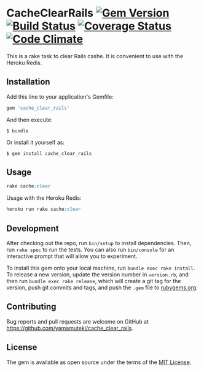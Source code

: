 # CacheClearRails [![Gem Version](https://badge.fury.io/rb/cache_clear_rails.svg)](https://badge.fury.io/rb/cache_clear_rails) [![Build Status](https://travis-ci.org/yamamuteki/cache_clear_rails.svg?branch=master)](https://travis-ci.org/yamamuteki/cache_clear_rails) [![Coverage Status](https://coveralls.io/repos/github/yamamuteki/cache_clear_rails/badge.svg?branch=master)](https://coveralls.io/github/yamamuteki/cache_clear_rails?branch=master) [![Code Climate](https://codeclimate.com/github/yamamuteki/cache_clear_rails/badges/gpa.svg)](https://codeclimate.com/github/yamamuteki/cache_clear_rails)

This is a rake task to clear Rails cashe. It is convenient to use with the Heroku Redis.

## Installation

Add this line to your application's Gemfile:

```ruby
gem 'cache_clear_rails'
```

And then execute:

    $ bundle

Or install it yourself as:

    $ gem install cache_clear_rails

## Usage

```ruby
rake cache:clear
```

Usage with the Heroku Redis:

```ruby
heroku run rake cache:clear
```

## Development

After checking out the repo, run `bin/setup` to install dependencies. Then, run `rake spec` to run the tests. You can also run `bin/console` for an interactive prompt that will allow you to experiment.

To install this gem onto your local machine, run `bundle exec rake install`. To release a new version, update the version number in `version.rb`, and then run `bundle exec rake release`, which will create a git tag for the version, push git commits and tags, and push the `.gem` file to [rubygems.org](https://rubygems.org).

## Contributing

Bug reports and pull requests are welcome on GitHub at https://github.com/yamamuteki/cache_clear_rails.


## License

The gem is available as open source under the terms of the [MIT License](http://opensource.org/licenses/MIT).

